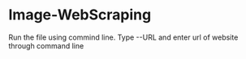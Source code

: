 # Image-WebScraping
Run the file using commind line.
Type --URL and enter url of website through command line
